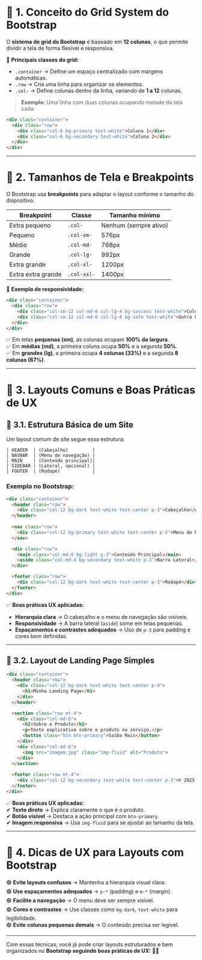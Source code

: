 # 📌 **1. Conceito do Grid System do Bootstrap**
O **sistema de grid do Bootstrap** é baseado em **12 colunas**, o que permite dividir a tela de forma flexível e responsiva.  

📌 **Principais classes do grid:**  
- `.container` → Define um espaço centralizado com margens automáticas.  
- `.row` → Cria uma linha para organizar os elementos.  
- `.col-` → Define colunas dentro da linha, variando de **1 a 12** colunas.  

> **Exemplo:** Uma linha com duas colunas ocupando metade da tela cada:
```html
<div class="container">
  <div class="row">
    <div class="col-6 bg-primary text-white">Coluna 1</div>
    <div class="col-6 bg-secondary text-white">Coluna 2</div>
  </div>
</div>
```

---

# 📌 **2. Tamanhos de Tela e Breakpoints**
O Bootstrap usa **breakpoints** para adaptar o layout conforme o tamanho do dispositivo.  

| Breakpoint | Classe       | Tamanho mínimo |
|------------|-------------|---------------|
| Extra pequeno | `.col-`  | Nenhum (sempre ativo) |
| Pequeno  | `.col-sm-`  | 576px |
| Médio    | `.col-md-`  | 768px |
| Grande   | `.col-lg-`  | 992px |
| Extra grande | `.col-xl-` | 1200px |
| Extra extra grande | `.col-xxl-` | 1400px |

📌 **Exemplo de responsividade:**  
```html
<div class="container">
  <div class="row">
    <div class="col-sm-12 col-md-6 col-lg-4 bg-success text-white">Coluna Responsiva</div>
    <div class="col-sm-12 col-md-6 col-lg-8 bg-info text-white">Outra Coluna</div>
  </div>
</div>
```
✅ Em telas **pequenas (sm)**, as colunas ocupam **100% da largura**.  
✅ Em **médias (md)**, a primeira coluna ocupa **50%** e a segunda **50%**.  
✅ Em **grandes (lg)**, a primeira ocupa **4 colunas (33%)** e a segunda **8 colunas (67%)**.  

---

# 📌 **3. Layouts Comuns e Boas Práticas de UX**  

## **🔹 3.1. Estrutura Básica de um Site**
Um layout comum de site segue essa estrutura:  

```
| HEADER  | (Cabeçalho)         |
| NAVBAR  | (Menu de navegação) |
| MAIN    | (Conteúdo principal)|
| SIDEBAR | (Lateral, opcional) |
| FOOTER  | (Rodapé)            |
```
### **Exemplo no Bootstrap:**
```html
<div class="container">
  <header class="row">
    <div class="col-12 bg-dark text-white text-center p-3">Cabeçalho</div>
  </header>
  
  <nav class="row">
    <div class="col-12 bg-primary text-white text-center p-2">Menu de Navegação</div>
  </nav>

  <div class="row">
    <main class="col-md-8 bg-light p-3">Conteúdo Principal</main>
    <aside class="col-md-4 bg-secondary text-white p-3">Barra Lateral</aside>
  </div>

  <footer class="row">
    <div class="col-12 bg-dark text-white text-center p-3">Rodapé</div>
  </footer>
</div>
```
✅ **Boas práticas UX aplicadas:**  
- **Hierarquia clara** → O cabeçalho e o menu de navegação são visíveis.  
- **Responsividade** → A barra lateral (`aside`) some em telas pequenas.  
- **Espaçamentos e contrastes adequados** → Uso de `p-3` para padding e cores bem definidas.  

---

## **🔹 3.2. Layout de Landing Page Simples**
```html
<div class="container">
  <header class="row">
    <div class="col-12 bg-dark text-white text-center p-4">
      <h1>Minha Landing Page</h1>
    </div>
  </header>

  <section class="row mt-4">
    <div class="col-md-6">
      <h2>Sobre o Produto</h2>
      <p>Texto explicativo sobre o produto ou serviço.</p>
      <button class="btn btn-primary">Saiba Mais</button>
    </div>
    <div class="col-md-6">
      <img src="imagem.jpg" class="img-fluid" alt="Produto">
    </div>
  </section>
  
  <footer class="row mt-4">
    <div class="col-12 bg-secondary text-white text-center p-3">© 2025 - Todos os direitos reservados</div>
  </footer>
</div>
```
✅ **Boas práticas UX aplicadas:**  
✔ **Texto direto** → Explica claramente o que é o produto.  
✔ **Botão visível** → Destaca a ação principal com `btn-primary`.  
✔ **Imagem responsiva** → Usa `img-fluid` para se ajustar ao tamanho da tela.  

---

# 📌 **4. Dicas de UX para Layouts com Bootstrap**  
🟢 **Evite layouts confusos** → Mantenha a hierarquia visual clara.  
🟢 **Use espaçamentos adequados** → `p-*` (padding) e `m-*` (margin).  
🟢 **Facilite a navegação** → O menu deve ser sempre visível.  
🟢 **Cores e contrastes** → Use classes como `bg-dark`, `text-white` para legibilidade.  
🟢 **Evite colunas pequenas demais** → O conteúdo precisa ser legível.  

---

Com essas técnicas, você já pode criar layouts estruturados e bem organizados no **Bootstrap seguindo boas práticas de UX**! 🎨🚀  
